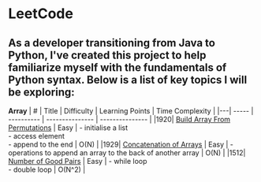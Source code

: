 # LeetCode
As a developer transitioning from Java to Python, I've created this project to help familiarize myself with the fundamentals of Python syntax. Below is a list of key topics I will be exploring:
---
**Array**
| # | Title | Difficulty | Learning Points | Time Complexity |
|---| ----- | ---------- | --------------- | --------------- |
|1920| [Build Array From Permutations](https://leetcode.com/problems/build-array-from-permutation) | Easy | - initialise a list <br> - access element <br> - append to the end | O(N) |
|1929| [Concatenation of Arrays](https://leetcode.com/problems/concatenation-of-array/) | Easy | - operations to append an array to the back of another array | O(N) |
|1512| [Number of Good Pairs](https://leetcode.com/problems/number-of-good-pairs/) | Easy | - while loop <br> - double loop | O(N^2) |
